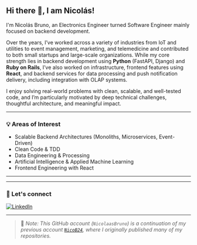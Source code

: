## Hi there 👋, I am Nicolás!


I'm Nicolás Bruno, an Electronics Engineer turned Software Engineer mainly focused on backend development.

Over the years, I’ve worked across a variety of industries from IoT and utilities to event management, marketing, and telemedicine and contributed to both small startups and large-scale organizations. While my core strength lies in backend development using **Python** (FastAPI, Django) and **Ruby on Rails**, I’ve also worked on infrastructure, frontend features using **React**, and backend services for data processing and push notification delivery, including integration with OLAP systems.

I enjoy solving real-world problems with clean, scalable, and well-tested code, and I’m particularly motivated by deep technical challenges, thoughtful architecture, and meaningful impact.

---

### 💡 Areas of Interest
- Scalable Backend Architectures (Monoliths, Microservices, Event-Driven)
- Clean Code & TDD
- Data Engineering & Processing
- Artificial Intelligence & Applied Machine Learning
- Frontend Engineering with React

---

---

### 📢 Let's connect

[![LinkedIn](https://img.shields.io/badge/-LinkedIn-blue?logo=linkedin&style=for-the-badge)](https://www.linkedin.com/in/nicbruno)

---

> 📌 _Note: This GitHub account (`NicolaasBruno`) is a continuation of my previous account [`NicoB24`](https://github.com/NicoB24), where I originally published many of my repositories._
